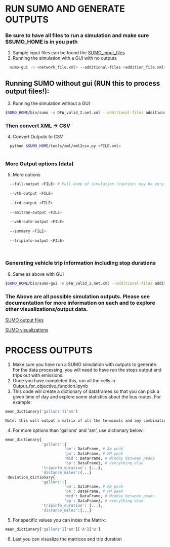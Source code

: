 
# RUN SUMO AND GENERATE OUTPUTS


### Be sure to have all files to run a simulation and make sure $SUMO_HOME is in you path
1. Sample input files can be found the [SUMO_input_files](https://github.com/NREL/ATHENA-siem-sumo/tree/master/Example_Files/SUMO_Input_Files)
2. Running the simulation with a GUI with no outputs
```bash
  sumo-gui -n <network_file.xml> --additional-files <addition_file.xml> -r <trip/route_file.xml> 
```

## Running SUMO without gui (RUN this to process output files!):

3. Running the simulation without a GUI
```bash
$SUMO_HOME/bin/sumo -n DFW_valid_2.net.xml --additional-files additional_2018-06-11.xml -r trip_2017-12-31.xml  --device.emissions.probability 1 --tripinfo-output trip_output_low.xml --stop-output stop_output_low.xml 
```
### Then convert XML -> CSV
4. Convert Outputs to CSV
```bash
  python $SUMO_HOME/tools/xml/xml2csv.py <FILE.xml>
  
```

### More Output options (data)
5. More options
```bash
  --full-output <FILE> # Full dump of simulation (caution: may be very large)
  
  --vtk-output <FILE>
  
  --fcd-output <FILE>
  
  --amitran-output <FILE>
  
  --vehroute-output <FILE> 
  
  --summary <FILE>
  
  --tripinfo-output <FILE>
  
  
```

### Generating vehicle trip information including stop durations 
6. Same as above with GUI
```bash
$SUMO_HOME/bin/sumo-gui -n DFW_valid_2.net.xml --additional-files additional_2018-06-11.xml -r trip_2017-12-31.xml  --device.emissions.probability 1 --tripinfo-output trip_output_low.xml --stop-output stop_output_low.xml 
```

### The Above are all possible simulation outputs. Please see documentation for more information on each and to explore other visualizations/output data.

[SUMO output files](https://sumo.dlr.de/wiki/Simulation/Output)

[SUMO visualizations](https://sumo.dlr.de/wiki/Tools/Visualization)


# PROCESS OUTPUTS
1. Make sure you have run a SUMO simulation with outputs to generate. For the data processing, you will need to have run the stops output and trips out with emissions.
2. Once you have completed this, run all the cells in Output_for_objective_function.ipynb
3. This code will create a dictionary of dataframes so that you can pick a given time of day and explore some statistics about the bus routes. For example:
```python
mean_dictionary['gallons']['am']
```
```html
Note: this will output a matrix of all the terminals and any combination of routes between them with their respective fuel consumption in gallons during the AM peak
```
4. For more options than 'gallons' and 'am', use dictionary below:
```python
mean_dictionary{
                'gallons':{
                          'am': DataFrame, # Am peak
                          'pm': DataFrame, # PM peak
                          'mid': DataFrame, # Midday between peaks
                          'op': DataFrame}, # everything else
                'tripinfo_duration': {...},
                'distance_miles':{...}
 deviation_dictionary{
                'gallons':{
                          'am': DataFrame, # Am peak
                          'pm': DataFrame, # PM peak
                          'mid': DataFrame, # Midday between peaks
                          'op': DataFrame}, # everything else
                'tripinfo_duration': {...},
                'distance_miles':{...}

```
5. For specific values you can index the Matrix:
```python
mean_dictionary['gallons']['am']['A']['B']
```
6. Last you can visualize the matrices and trip duration
